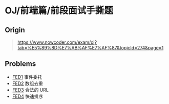 # OJ/前端篇/前段面试手撕题

## Origin

> <https://www.nowcoder.com/exam/oj?tab=%E5%89%8D%E7%AB%AF%E7%AF%87&topicId=274&page=1>

## Problems

- [FED1](./FED1.html) 事件委托
- [FED2](./FED2.html) 数组去重
- [FED3](./FED3.html) 合法的 URL
- [FED4](./FED4.html) 快速排序

